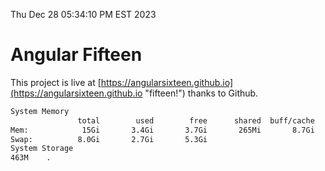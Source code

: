 Thu Dec 28 05:34:10 PM EST 2023

# Angular Fifteen


This project is live at [https://angularsixteen.github.io](https://angularsixteen.github.io "fifteen!") thanks to Github.

```bash
System Memory
               total        used        free      shared  buff/cache   available
Mem:            15Gi       3.4Gi       3.7Gi       265Mi       8.7Gi        11Gi
Swap:          8.0Gi       2.7Gi       5.3Gi
System Storage
463M	.
```
```bash
